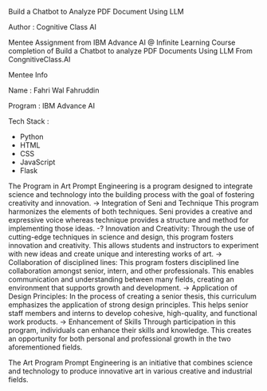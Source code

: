 Build a Chatbot to Analyze PDF Document Using LLM

Author : Cognitive Class AI

Mentee Assignment from IBM Advance AI @ Infinite Learning Course completion of Build a Chatbot to analyze PDF Documents Using LLM From CongnitiveClass.AI

Mentee Info

Name : Fahri Wal Fahruddin

Program : IBM Advance AI

Tech Stack :
 - Python
 - HTML
 - CSS
 - JavaScript
 - Flask

The Program in Art Prompt Engineering is a program designed to integrate science and technology into the building process with the goal of fostering creativity and innovation.
-> Integration of Seni and Technique This program harmonizes the elements of both techniques. Seni provides a creative and expressive voice
   whereas technique provides a structure and method for implementing those ideas.
-? Innovation and Creativity: Through the use of cutting-edge techniques in science and design, this program fosters innovation and creativity. 
   This allows students and instructors to experiment with new ideas and create unique and interesting works of art.
-> Collaboration of disciplined lines: This program fosters disciplined line collaboration amongst senior, intern, and other professionals. 
   This enables communication and understanding between many fields, creating an environment that supports growth and development.
-> Application of Design Principles: In the process of creating a senior thesis, this curriculum emphasizes the application of strong design principles. 
   This helps senior staff members and interns to develop cohesive, high-quality, and functional work products.
-> Enhancement of Skills Through participation in this program, individuals can enhance their skills and knowledge. 
   This creates an opportunity for both personal and professional growth in the two aforementioned fields.

The Art Program Prompt Engineering is an initiative that combines science and technology to produce innovative art in various creative and industrial fields.
